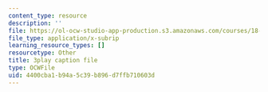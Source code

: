```yaml
---
content_type: resource
description: ''
file: https://ol-ocw-studio-app-production.s3.amazonaws.com/courses/18-03sc-differential-equations-fall-2011/4400cba1b94a5c39b896d7ffb710603d_LbKKzMag5Rc.vtt
file_type: application/x-subrip
learning_resource_types: []
resourcetype: Other
title: 3play caption file
type: OCWFile
uid: 4400cba1-b94a-5c39-b896-d7ffb710603d
---
```

